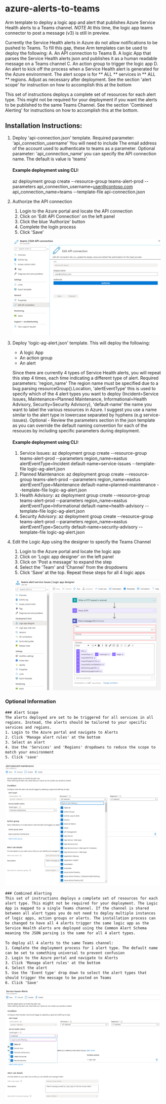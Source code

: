 # azure-alerts-to-teams
Arm template to deploy a logic app and alert that publishes Azure Service Health alerts to a Teams channel. 
*NOTE* At this time, the logic app teams connector to post a message (v3) is still in preview. 

Currently the Service Health alerts in Azure do not allow notifications to be pushed to Teams. To fill this gap, these Arm templates can be used to deploy the following:
A. An API connection to Teams
B. A logic App that parses the Service Health alerts json and publishes it as a human readable message on a Teams channel
C. An action group to trigger the logic app
D. An alert to kick off the process when a Service Health alert is generated for the Azure environment. The alert scope is for ** ALL ** services in ** ALL ** regions. Adjust as necessary after deployment. See the section 'alert scope' for instruction on how to accomplish this at the bottom

This set of instructions deploys a complete set of resources for each alert type. This might not be required for your deployment if you want the alerts to be published to the same Teams Channel. See the section 'Combined Alerting' for instructions on how to accomplish this at the bottom. 

## Installation Instructions:
1. Deploy 'api-connection.json' template. Required parameter: 'api_connection_username' You will need to include The email address of the account used to authenticate to teams as a parameter. Optional parameter: 'api_connection_name' you can specify the API connection name. The default is value is 'teams'

    #### Example deployment using CLI: 
    az deployment group create --resource-group teams-alert-prod --parameters api_connection_username=user@contoso.com api_connection_name=teams --template-file api-connection.json


2. Authorize the API connection 
    1. Login to the Azure portal and locate the API connection 
    2. Click on 'Edit API Connection' on the left panel
    3. Click the blue 'Authorize' button
    4. Complete the login process
    5. Click 'Save' 

    ![API Connection Settings in Azure Portal](https://github.com/mack73/azure-alerts-to-teams/blob/master/readme-images/api-connection-screenshot1.png)


3. Deploy 'logic-ag-alert.json' template. This will deploy the following:
    * A logic App
    * An action group
    * An alert

    Since there are currently 4 types of Service Health alerts, you will repeat this step 4 times, each time indicating a different type of alert. Required parameters: 'region_name' The region name must be specified due to a bug parsing resourceGroup().Location, 'alertEventType' this is used to specify which of the 4 alert types you want to deploy (Incident=Service Issues, Maintenance=Planned Maintenance, Informational=Health Advisory, Security=Security Advisory), 'default-name' the name you want to label the various resources in Azure. I suggest you use a name similar to the alert type in lowercase separated by hyphens (e.g service-issues). Optional - Review the parameters section in the json template as you can override the default naming convention for each of the resouces by including specific parameters during deployment. 

    #### Example deployment using CLI: 
    1. Service Issues: az deployment group create --resource-group teams-alert-prod --parameters region_name=eastus alertEventType=Incident default-name=service-issues --template-file logic-ag-alert.json
    2. Planned Maintenance: az deployment group create --resource-group teams-alert-prod --parameters region_name=eastus alertEventType=Maintenance default-name=planned-maintenance --template-file logic-ag-alert.json
    3. Health Advisory: az deployment group create --resource-group teams-alert-prod --parameters region_name=eastus alertEventType=Informational default-name=health-advisory --template-file logic-ag-alert.json
    4. Security Advisory: az deployment group create --resource-group teams-alert-prod --parameters region_name=eastus alertEventType=Security default-name=security-advisory --template-file logic-ag-alert.json


4. Edit the Logic App using the designer to specify the Teams Channel 
    1. Login to the Azure portal and locate the logic app
    2. Click on 'Logic app designer' on the left panel
    3. Click on 'Post a message' to expand the step 
    4. Select the 'Team' and 'Channel' from the dropdowns
    5. Click 'Save' at the top. Repeat these steps for all 4 logic apps

    ![Logic App Designer in Azure Portal](https://github.com/mack73/azure-alerts-to-teams/blob/master/readme-images/logicapp-designer-screenshot1.png)


### Optional Information

    ### Alert Scope
    The alerts deployed are set to be triggered for all services in all regions. Instead, the alerts should be tailored to your specific services and regions. 
    1. Login to the Azure portal and navigate to Alerts
    2. Click 'Manage alert rules' at the bottom
    3. Select an alert
    4. Use the 'Services' and 'Regions' dropdowns to reduce the scope to match your environment
    5. Click 'save' 

   ![API Connection Settings in Azure Portal](https://github.com/mack73/azure-alerts-to-teams/blob/master/readme-images/alert-scope-screenshot1.png)

    ### Combined Alerting
    This set of instructions deploys a complete set of resources for each alert type. This might not be required for your deployment. The Logic App is mapped to a single Teams channel. If the channel is shared between all alert types you do not need to deploy multiple instances of logic apps, action groups or alerts. The installation process can be changed to have all 4 alerts trigger the same logic app as the Service Health alerts are deployed using the Common Alert Schema meaning the JSON parsing is the same for all 4 alert types. 
    
    To deploy all 4 alerts to the same Teams channel:
    1. Complete the deployment process for 1 alert type. The default name can be set to something universal to prevent confusion 
    2. Login to the Azure portal and navigate to Alerts
    3. Click 'Manage alert rules' at the bottom
    4. Select the alert
    5. Use the 'Event type' drop down to select the alert types that should trigger the message to be posted on Teams
    6. Click 'Save'

   ![Combined Alerts in Azure Portal](https://github.com/mack73/azure-alerts-to-teams/blob/master/readme-images/alert-screenshot1.png)